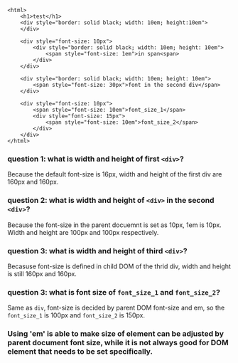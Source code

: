 ```
<html>
    <h1>test</h1>
    <div style="border: solid black; width: 10em; height:10em">
    </div>

    <div style="font-size: 10px">
        <div style="border: solid black; width: 10em; height: 10em">
            <span style="font-size: 1em">in span<span>
        </div>
    </div>

    <div style="border: solid black; width: 10em; height: 10em">
        <span style="font-size: 30px">font in the second div</span>
    </div>
    
    <div style="font-size: 10px">
        <span style="font-size: 10em">font_size_1</span>
        <div style="font-size: 15px">
            <span style="font-size: 10em">font_size_2</span>
        </div>
    </div>
</html>
```

### question 1: what is width and height of first `<div>`?  
Because the default font-size is 16px, width and height of the first div are 160px and 160px.

### question 2: what is width and height of `<div>` in the second `<div>`?  
Because the font-size in the parent docuemnt is set as 10px, 1em is 10px. Width and height are 100px and 100px respectively.

### question 3: what is width and height of third `<div>`?  
Becasuse font-size is defined in child DOM of the thrid div, width and height is still 160px and 160px.

### question 3: what is font size of `font_size_1` and `font_size_2`?
Same as `div`, font-size is decided by parent DOM font-size and em, so the `font_size_1` is 100px and `font_size_2` is 150px.

### Using 'em' is able to make size of element can be adjusted by parent document font size, while it is not always good for DOM element that needs to be set specifically.
